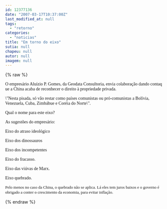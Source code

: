 ```yaml
---
id: 12377136
date: "2007-03-17T10:37:00Z"
last_modified_at: null
tags:
  - "retorno"
categories:
  - "noticias"
title: "Em torno do eixo"
sutia: null
chapeu: null
autor: null
imagem: null
---
```

{% raw %}
<p><FONT size=2></p>
<p><P></FONT><FONT face=Verdana>O empresário Aluízio P. Gomes, da Geodata Consultoria, envia colaboração dando contaq ue a China acaba de reconhecer o direito à propriedade privada.</FONT></P></p>
<p><P><FONT face=Verdana>\"Nesta pisada, só vão restar como países comunistas ou pró-comunistas a Bolívia, Venezuela, Cuba, Zimbábue e Coréia do Norte\". </FONT></P></p>
<p><P><FONT face=Verdana>Qual o nome para este eixo?</FONT></P></p>
<p><P><FONT face=Verdana>As sugestões do empresário: </FONT></P></p>
<p><P><FONT face=Verdana>Eixo do atraso ideológico </FONT></P></p>
<p><P><FONT face=Verdana>Eixo dos dinossauros </FONT></P></p>
<p><P><FONT face=Verdana>Eixo dos incompetentes </FONT></P></p>
<p><P><FONT face=Verdana>Eixo do fracasso. </FONT></P></p>
<p><P><FONT face=Verdana>Eixo das viúvas de Marx. </FONT></P></p>
<p><P><FONT face=Verdana>Eixo quebrado. </FONT></P><FONT face=Verdana size=2></p>
<p><P>Pelo menos no caso da China, o quebrado não se aplica. Lá eles tem juros baixos e o governo é obrigado a conter o crescimento da economia, para evitar inflação.</P></FONT> </p>
{% endraw %}